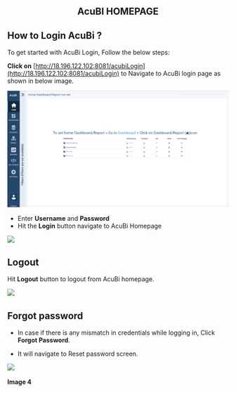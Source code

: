 



<center><h2>AcuBI HOMEPAGE</h1></center>

## How to Login AcuBi ?

To get started with AcuBi Login, Follow the below steps:

**Click on**  [http://18.196.122.102:8081/acubiLogin](http://18.196.122.102:8081/acubiLogin)  to Navigate to AcuBi login page as shown in below image.

![enter image description here](https://raw.githubusercontent.com/sv18042016/fp1/bb5d4c9f6814109a9645827e267e716c0d044c2a/images/New_version5/Homepage_v5.png)

-  Enter  **Username** and **Password**
- Hit the  **Login** button navigate to AcuBi  Homepage

![
](https://raw.githubusercontent.com/sv18042016/fp1/master/images/New_version5/Homepage_v5.png)

## Logout

Hit **Logout** button to logout from AcuBi homepage.

![
](https://raw.githubusercontent.com/sv18042016/fp1/master/images/New_version5/UD_Logout.png)

## Forgot password

  - In case if there is any mismatch in credentials while logging in, Click **Forgot Password**. 
  
  - It will navigate to Reset password screen.
  
 ![
](https://raw.githubusercontent.com/sv18042016/fp1/d64bc97c7d2aa0cb8e2c35fa8f9905bd274388f1/images/New_version5/ud_homepage_forgot%20password.png)

**Image 4**
<!--stackedit_data:
eyJoaXN0b3J5IjpbMjM5NzQxNzAxLC04MDg0OTg5NTcsLTE5Nj
M1NDc5ODksLTEyNTUwODY0NzYsMTc4NTM2NDM1LDE3MzI2Njk2
OTUsLTQ0MzAxNjY0MiwyNzMxNzE2NzcsNDM1ODg5OTk3LDEwOT
czMTkxOTcsLTkxODQ3Mzk5NSwtMjAwNTE2NzExNSwyNzg2MjA3
ODMsLTExODQ4NDk3NzZdfQ==
-->